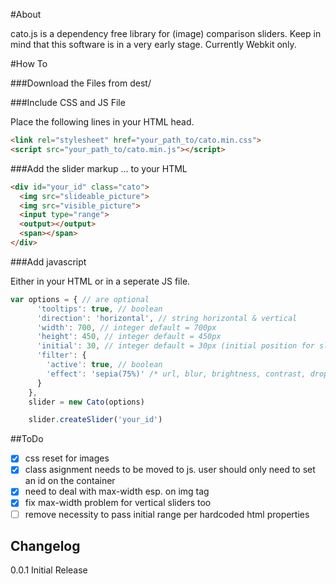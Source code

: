 #About

cato.js is a dependency free library for (image) comparison sliders.
Keep in mind that this software is in a very early stage.
Currently Webkit only.


#How To

###Download the Files from dest/

###Include CSS and JS File

Place the following lines in your HTML head.

```html
<link rel="stylesheet" href="your_path_to/cato.min.css">
<script src="your_path_to/cato.min.js"></script>
```

###Add the slider markup
... to your HTML

```html
<div id="your_id" class="cato">
  <img src="slideable_picture">
  <img src="visible_picture">
  <input type="range">
  <output></output>
  <span></span>
</div>
```

###Add javascript

Either in your HTML or in a seperate JS file.

```javascript
var options = { // are optional
      'tooltips': true, // boolean
      'direction': 'horizontal', // string horizontal & vertical
      'width': 700, // integer default = 700px
      'height': 450, // integer default = 450px
      'initial': 30, // integer default = 30px (initial position for slider in px)
      'filter': {
        'active': true, // boolean
        'effect': 'sepia(75%)' /* url, blur, brightness, contrast, drop-shadow, grayscale, hue-rotate, invert, opacity, saturate, sepia */
      }
    },
    slider = new Cato(options)

    slider.createSlider('your_id')
```

##ToDo

- [x] css reset for images
- [x] class asignment needs to be moved to js. user should only need to set an id on the container
- [x] need to deal with max-width esp. on img tag
- [x] fix max-width problem for vertical sliders too
- [ ] remove necessity to pass initial range per hardcoded html properties

## Changelog

0.0.1 Initial Release